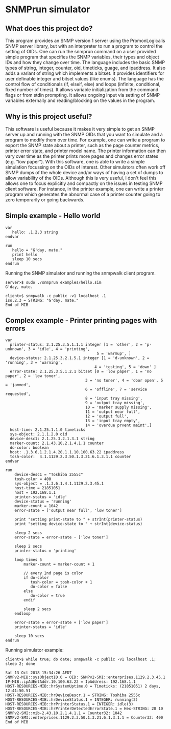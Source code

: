 # SNMPrun simulator

## What does this project do?
This program provides an SNMP version 1 server using the PromonLogicalis SNMP server library, but with an interpreter to run a program to control the setting of OIDs. One can run the snmprun command on a user provided simple program that specifies the SNMP variables, their types and object IDs and how they change over time. The language includes the basic SNMP types of string, integer, counter, oid, timeticks, guage, and ipaddress. It also adds a variant of string which implements a bitset. It provides identifiers for user definable integer and bitset values (like enums). The language has the control flow of conditionals (if, elseif, else) and loops (infinite, conditional, fixed number of times). It allows variable initialization from the command flags or from stdin prompting. It allows ongoing input via setting of SNMP variables externally and reading/blocking on the values in the program.

## Why is this project useful?
This software is useful because it makes it very simple to get an SNMP server up and running with the SNMP OIDs that you want to simulate and a program to modify them over time. For example, one can write a program to export the SNMP state about a printer, such as the page counter metrics, printer error state, and printer model name. The printer information can then vary over time as the printer prints more pages and changes error states (e.g. "low paper"). With this software, one is able to write a simple simulation focussing on the OIDs of interest. Other simulators often work off SNMP dumps of the whole device and/or ways of having a set of dumps to allow variability of the OIDs. Although this is very useful, I don't feel this allows one to focus explicitly and compactly on the issues in testing SNMP client software. For instance, in the printer example, one can write a printer program which generates the abnormal case of a printer counter going to zero temporarily or going backwards.

## Simple example - Hello world

```
var
   hello: .1.2.3 string
endvar

run
   hello = "G'day, mate."
   print hello
   sleep 10 secs
endrun
```

Running the SNMP simulator and running the snmpwalk client program.

```
server>$ sudo ./snmprun examples/hello.sim
G'day, mate.

client>$ snmpwalk -c public -v1 localhost .1
iso.2.3 = STRING: "G'day, mate."
End of MIB
```


## Complex example - Printer printing pages with errors

```
var
  printer-status: 2.1.25.3.5.1.1.1 integer [1 = 'other', 2 = 'p-unknown', 3 = 'idle', 4 = 'printing',
                                        5 = 'warmup', ]
  device-status: 2.1.25.3.2.1.5.1 integer [1 = 'd-unknown', 2 = 'running', 3 = 'warning', 
                                       4 = 'testing', 5 = 'down' ]
  error-state: 2.1.25.3.5.1.2.1 bitset [0 = 'low paper', 1 = 'no paper', 2 = 'low toner',
                                   3 = 'no toner', 4 = 'door open', 5 = 'jammed',
                                   6 = 'offline', 7 = 'service requested', 
                                   8 = 'input tray missing',
                                   9 = 'output tray missing',
                                   10 = 'marker supply missing',
                                   11 = 'output near full',
                                   12 = 'output full',
                                   13 = 'input tray empty',
                                   14 = 'overdue prvent maint',]
  host-time: 2.1.25.1.1.0 timeticks
  sys-object: 2.1.1.2.0 oid
  device-desc1: 2.1.25.3.2.1.3.1 string
  marker-count: 2.1.43.10.2.1.4.1.1 counter
  do-color: boolean
  host: .1.3.6.1.2.1.4.20.1.1.10.100.63.22 ipaddress
  tosh-color:  4.1.1129.2.3.50.1.3.21.6.1.3.1.1 counter
endvar

run
    device-desc1 = "Toshiba 2555c"
    tosh-color = 400
    sys-object = .1.3.6.1.4.1.1129.2.3.45.1
    host-time = 21851051
    host = 192.168.1.1
    printer-status = 'idle'
    device-status = 'running'
    marker-count = 1042
    error-state = ['output near full', 'low toner']

    print "setting print-state to " + strInt(printer-status)
    print "setting device-state to " + strInt(device-status)

    sleep 2 secs
    error-state = error-state - ['low toner']

    sleep 2 secs
    printer-status = 'printing'

    loop times 5
        marker-count = marker-count + 1

        // every 2nd page is color
        if do-color
           tosh-color = tosh-color + 1
           do-color = false
        else
           do-color = true
        endif

        sleep 2 secs
    endloop

    error-state = error-state + ['low paper']
    printer-status = 'idle'

    sleep 10 secs
endrun
```

Running simulator example:
```
client>$ while true; do date; snmpwalk -c public -v1 localhost .1; sleep 2; done

Sat 13 Oct 2018 15:34:26 AEDT
SNMPv2-MIB::sysObjectID.0 = OID: SNMPv2-SMI::enterprises.1129.2.3.45.1
IP-MIB::ipAdEntAddr.10.100.63.22 = IpAddress: 192.168.1.1
HOST-RESOURCES-MIB::hrSystemUptime.0 = Timeticks: (21851051) 2 days, 12:41:50.51
HOST-RESOURCES-MIB::hrDeviceDescr.1 = STRING: Toshiba 2555c
HOST-RESOURCES-MIB::hrDeviceStatus.1 = INTEGER: running(2)
HOST-RESOURCES-MIB::hrPrinterStatus.1 = INTEGER: idle(3)
HOST-RESOURCES-MIB::hrPrinterDetectedErrorState.1 = Hex-STRING: 20 10 
SNMPv2-SMI::mib-2.43.10.2.1.4.1.1 = Counter32: 1042
SNMPv2-SMI::enterprises.1129.2.3.50.1.3.21.6.1.3.1.1 = Counter32: 400
End of MIB
```
